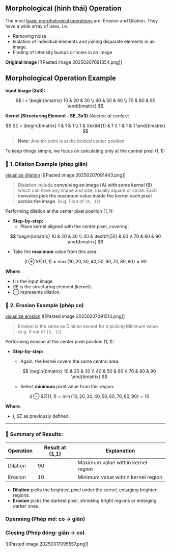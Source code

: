 ## Morphological (hình thái) Operation
The most [basic morphological operations](https://docs.opencv.org/3.4/db/df6/tutorial_erosion_dilatation.html) are: Erosion and Dilation. They have a wide array of uses, i.e. :
- Removing noise
- Isolation of individual elements and joining disparate elements in an image.
- Finding of intensity bumps or holes in an image

 **Original Image**
	![[Pasted image 20250207091354.png]]


## Morphological Operation Example

**Input Image (3x3):**

$$
I = \begin{bmatrix}
10 & 20 & 30 \\
40 & 50 & 60 \\
70 & 80 & 90
\end{bmatrix}
$$

**Kernel (Structuring Element - SE, 3x3)** *(Anchor at center)*:

$$
SE = \begin{bmatrix}
1 & 1 & 1 \\
1 & \textbf{1} & 1 \\
1 & 1 & 1
\end{bmatrix}
$$

> **Note:** Anchor point is at the bolded center position.

To keep things simple, we focus on calculating only at the central pixel $(1,1)$:


### 🔹 **1. Dilation Example** (phép giãn)
[visualize dilation](https://www.youtube.com/watch?v=xO3ED27rMHs)
![[Pasted image 20250207091443.png]]
>Dialation include **convolving an image (A) with some kernel (B)** which can have any shape and size, usually square or circle. Each **convolve pick the maximum value inside the kernel each pixel across the image**. (e.g. 1 out of `[0, 1]`)

Performing dilation at the center pixel position $(1,1)$:

- **Step-by-step:**
  - Place kernel aligned with the center pixel, covering:
  
$$
\begin{bmatrix}
10 & 20 & 30 \\
40 & \textbf{50} & 60 \\
70 & 80 & 90
\end{bmatrix}
$$

- Take the **maximum** value from this area:

$$
(I \oplus SE)(1,1) = \max\{10,20,30,40,50,60,70,80,90\} = 90
$$

**Where**:  
- $I$ is the input image.  
- $SE$ is the structuring element (kernel).  
- $\oplus$ represents dilation.


### 🔹 **2. Erosion Example** (phép co)
[visualize erosion](https://www.youtube.com/watch?v=fmyE7DiaIYQ)
![[Pasted image 20250207091514.png]]
>Erosion is the same as Dilation except for it picking Minimum value (e.g. 0 out of `[0, 1]`) 

Performing erosion at the center pixel position $(1,1)$:
- **Step-by-step:**
  - Again, the kernel covers the same central area:

  $$
  \begin{bmatrix}
  10 & 20 & 30 \\
  40 & 50 & 60 \\
  70 & 80 & 90
  \end{bmatrix}
  $$

  - Select **minimum** pixel value from this region:

  $$
  (I \ominus SE)(1,1) = \min\{10,20,30,40,50,60,70,80,90\} = 10
  $$

**Where**:  
- $I$, $SE$ as previously defined.

---
### 🔹 **Summary of Results:**

| Operation | Result at (1,1) | Explanation                         |
|-----------|-----------------|-------------------------------------|
| Dilation  | 90              | Maximum value within kernel region  |
| Erosion   | 10              | Minimum value within kernel region  |

- **Dilation** picks the brightest pixel under the kernel, enlarging brighter regions.
- **Erosion** picks the darkest pixel, shrinking bright regions or enlarging darker ones.

### Openning (Phép mở: co -> giãn)
### Closing (Phép đóng: giãn -> co)
![[Pasted image 20250317095557.png]]
